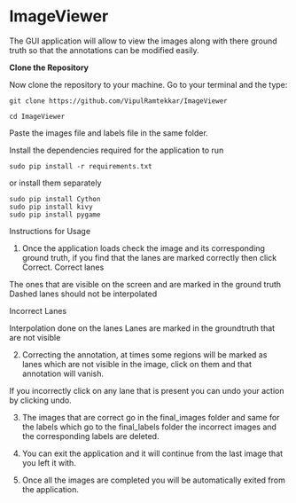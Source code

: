# ImageViewer
The GUI application will allow to view the images along with there ground truth so that the annotations can be modified easily.

**Clone the Repository**

Now clone the repository to your machine. Go to your terminal and the type:
```
git clone https://github.com/VipulRamtekkar/ImageViewer
```
```
cd ImageViewer
```

Paste the images file and labels file in the same folder.

Install the dependencies required for the application to run

```
sudo pip install -r requirements.txt
```

or install them separately

```
sudo pip install Cython
sudo pip install kivy
sudo pip install pygame
```

Instructions for Usage

1. Once the application loads check the image and its corresponding ground truth, if you find that the lanes are marked correctly then click Correct. 
Correct lanes 

The ones that are visible on the screen and are marked in the ground truth
Dashed lanes should not be interpolated

Incorrect Lanes 

Interpolation done on the lanes 
Lanes are marked in the groundtruth that are not visible

2. Correcting the annotation, at times some regions will be marked as lanes which are not visible in the image, click on them and that annotation will vanish. 

If you incorrectly click on any lane that is present you can undo your action by clicking undo.

3. The images that are correct go in the final_images folder and same for the labels which go to the final_labels folder
the incorrect images and the corresponding labels are deleted. 

4. You can exit the application and it will continue from the last image that you left it with.

5. Once all the images are completed you will be automatically exited from the application.
